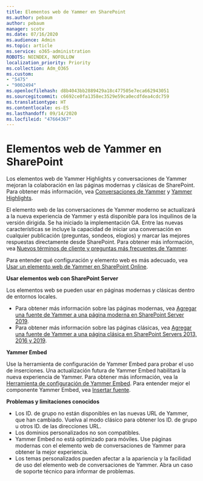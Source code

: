 ```yaml
---
title: Elementos web de Yammer en SharePoint
ms.author: pebaum
author: pebaum
manager: scotv
ms.date: 07/16/2020
ms.audience: Admin
ms.topic: article
ms.service: o365-administration
ROBOTS: NOINDEX, NOFOLLOW
localization_priority: Priority
ms.collection: Adm_O365
ms.custom:
- "5475"
- "9002494"
ms.openlocfilehash: d8b4043bb2889429a18c477505e7eca662943051
ms.sourcegitcommit: c6692ce0fa1358ec3529e59ca0ecdfdea4cdc759
ms.translationtype: HT
ms.contentlocale: es-ES
ms.lasthandoff: 09/14/2020
ms.locfileid: "47664367"
---
```

# <a name="yammer-web-parts-in-sharepoint"></a>Elementos web de Yammer en SharePoint

Los elementos web de Yammer Highlights y conversaciones de Yammer mejoran la colaboración en las páginas modernas y clásicas de SharePoint. Para obtener más información, vea [Conversaciones de Yammer](https://support.microsoft.com/office/use-a-yammer-web-part-in-sharepoint-online-a53cfa0c-3d09-42c8-a286-1038a81c59da#conversations) y [Yammer Highlights](https://support.microsoft.com/office/use-a-yammer-web-part-in-sharepoint-online-a53cfa0c-3d09-42c8-a286-1038a81c59da#highlights).    

El elemento web de las conversaciones de Yammer moderno se actualizará a la nueva experiencia de Yammer y está disponible para los inquilinos de la versión dirigida. Se ha iniciado la implementación GA. Entre las nuevas características se incluye la capacidad de iniciar una conversación en cualquier publicación (preguntas, sondeos, elogios) y marcar las mejores respuestas directamente desde SharePoint. Para obtener más información, vea [Nuevos términos de cliente y preguntas más frecuentes de Yammer](https://docs.microsoft.com/yammer/get-started-with-yammer/newyammer-faq).

 Para entender qué configuración y elemento web es más adecuado, vea [Usar un elemento web de Yammer en SharePoint Online](https://support.microsoft.com/office/use-a-yammer-web-part-in-sharepoint-online-a53cfa0c-3d09-42c8-a286-1038a81c59da).  

**Usar elementos web con SharePoint Server**  

Los elementos web se pueden usar en páginas modernas y clásicas dentro de entornos locales.

- Para obtener más información sobre las páginas modernas, vea [Agregar una fuente de Yammer a una página moderna en SharePoint Server 2019](https://docs.microsoft.com/yammer/integrate-yammer-with-other-apps/embed-a-feed-into-a-sharepoint-site#add-a-yammer-feed-to-a-modern-page-in-sharepoint-server-2019). 
- Para obtener más información sobre las páginas clásicas, vea [Agregar una fuente de Yammer a una página clásica en SharePoint Servers 2013, 2016 y 2019](https://docs.microsoft.com/yammer/integrate-yammer-with-other-apps/embed-a-feed-into-a-sharepoint-site#add-a-yammer-feed-to-a-classic-page-in-sharepoint-servers-2013-2016-and-2019).

**Yammer Embed**  

Use la herramienta de configuración de Yammer Embed para probar el uso de inserciones. Una actualización futura de Yammer Embed habilitará la nueva experiencia de Yammer. Para obtener más información, vea la [Herramienta de configuración de Yammer Embed](https://aka.ms/YammerEmbedConfigureTool). Para entender mejor el componente Yammer Embed, vea [Insertar fuente](https://aka.ms/YammerDevDocs).

**Problemas y limitaciones conocidos**

- Los ID. de grupo no están disponibles en las nuevas URL de Yammer, que han cambiado. Vuelva al modo clásico para obtener los ID. de grupo u otros ID. de las direcciones URL.
- Los dominios personalizados no son compatibles.
- Yammer Embed no está optimizado para móviles. Use páginas modernas con el elemento web de conversaciones de Yammer para obtener la mejor experiencia.
- Los temas personalizados pueden afectar a la apariencia y la facilidad de uso del elemento web de conversaciones de Yammer. Abra un caso de soporte técnico para informar de problemas.